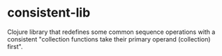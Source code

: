 # consistent-lib
Clojure library that redefines some common sequence operations with a consistent "collection functions take their primary operand (collection) first".
